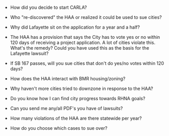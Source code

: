 - How did you decide to start CARLA?

- Who "re-discovered" the HAA or realized it could be used to sue cities?

- Why did Lafayette sit on the application for a year and a half?

- The HAA has a provision that says the City has to vote yes or no within 120
days of receiving a project application. A lot of cities violate this. What's
the remedy? Could you have used this as the basis for the Lafayette lawsuit?

- If SB 167 passes, will you sue cities that don't do yes/no votes within 120
  days?

- How does the HAA interact with BMR housing/zoning?

- Why haven't more cities tried to downzone in response to the HAA?

- Do you know how I can find city progress towards RHNA goals?

- Can you send me any/all PDF's you have of lawsuits?

- How many violations of the HAA are there statewide per year?

- How do you choose which cases to sue over?
